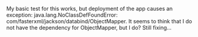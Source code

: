 My basic test for this works, but deployment of the app causes an exception: java.lang.NoClassDefFoundError: com/fasterxml/jackson/databind/ObjectMapper. It seems to think that I do not have the dependency for ObjectMapper, but I do? Still fixing...